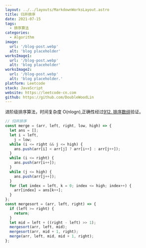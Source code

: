 ```yaml
---
layout: ../../layouts/MarkdownWorksLayout.astro
title: 归并排序
date: 2021-07-15
tags:
  - 排序算法
categories:
  - Algorithm
image:
  url: '/blog-post.webp'
  alt: 'blog placeholder'
worksImage1:
  url: '/blog-post.webp'
  alt: 'blog placeholder'
worksImage2:
  url: '/blog-post.webp'
  alt: 'blog placeholder.'
platform: Leetcode
stack: JavaScript
website: https://leetcode-cn.com
github: https://github.com/DoubleWoodLin
---
```


进阶级排序算法，时间复杂度 O(nlogn),正确性经过[912. 排序数组](https://leetcode-cn.com/problems/sort-an-array/)验证。

```javascript
// 归并排序
const merge = (arr, left, right, low, high) => {
  let ans = [];
  let i = left,
    j = low;
  while (i <= right && j <= high) {
    ans.push(arr[i] < arr[j] ? arr[i++] : arr[j++]);
  }
  while (i <= right) {
    ans.push(arr[i++]);
  }
  while (j <= high) {
    ans.push(arr[j++]);
  }
  for (let index = left, k = 0; index <= high; index++) {
    arr[index] = ans[k++];
  }
};
const mergesort = (arr, left, right) => {
  if (left >= right) {
    return;
  }
  let mid = left + ((right - left) >> 1);
  mergesort(arr, left, mid);
  mergesort(arr, mid + 1, right);
  merge(arr, left, mid, mid + 1, right);
};
```
